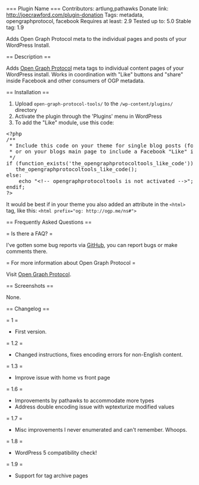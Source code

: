 === Plugin Name ===
Contributors: artlung,pathawks
Donate link: http://joecrawford.com/plugin-donation
Tags: metadata, opengraphprotocol, facebook
Requires at least: 2.9
Tested up to: 5.0
Stable tag: 1.9

Adds Open Graph Protocol meta to the individual pages and posts of your WordPress Install. 

== Description ==

Adds [Open Graph Protocol](http://opengraphprotocol.org/) meta tags to individual content pages of your WordPress install. Works in coordination with "Like" buttons and "share" inside Facebook and other consumers of OGP metadata.

== Installation ==

1. Upload `open-graph-protocol-tools/` to the `/wp-content/plugins/` directory
2. Activate the plugin through the 'Plugins' menu in WordPress
3. To add the "Like" module, use this code:

<pre>&lt;?php
/**
 * Include this code on your theme for single blog posts (for example, in your single.php file)
 * or on your blogs main page to include a Facebook &quot;Like&quot; iframe
 */
if (function_exists(&#x27;the_opengraphprotocoltools_like_code&#x27;)):
   the_opengraphprotocoltools_like_code();
else:
	echo &quot;&lt;!-- opengraphprotocoltools is not activated --&gt;&quot;;
endif;
?&gt;</pre>

It would be best if in your theme you also added an attribute in the `<html>` tag, like this: `<html prefix="og: http://ogp.me/ns#">`


== Frequently Asked Questions ==

= Is there a FAQ? =

I've gotten some bug reports via <a href="https://github.com/artlung/Open-Graph-Protocol-Plugin-for-WordPress">GitHub</a>, you can report bugs or make comments there.

= For more information about Open Graph Protocol =

Visit [Open Graph Protocol](http://opengraphprotocol.org/).

== Screenshots ==

None.

== Changelog ==

= 1 =
* First version.

= 1.2 =
* Changed instructions, fixes encoding errors for non-English content.

= 1.3 =
* Improve issue with home vs front page

= 1.6 =
* Improvements by pathawks to accommodate more types
* Address double encoding issue with wptexturize modified values


= 1.7 =

 * Misc improvements I never enumerated and can't remember. Whoops.

 = 1.8 =

 * WordPress 5 compatibility check!
 
 = 1.9 =
 
 * Support for tag archive pages
